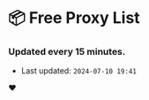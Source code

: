 # :package: Free Proxy List
### Updated every 15 minutes.

- Last updated: `2024-07-10 19:41`

:heart:
